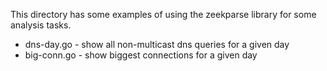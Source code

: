 This directory has some examples of using the zeekparse library
for some analysis tasks.

* dns-day.go - show all non-multicast dns queries for a given day
* big-conn.go - show biggest connections for a given day